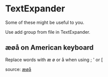 # TextExpander

Some of these might be useful to you.

Use add group from file in TextExpander.

## æøå on American keyboard

Replace words with æ ø or å when using ; ' or [

source:
[æøå](https://krydsord.dk/ord-med-oe)
